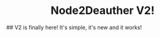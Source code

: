 <h1 align="center">Node2Deauther V2!</h1>
## V2 is finally here! It's simple, it's new and it works!
